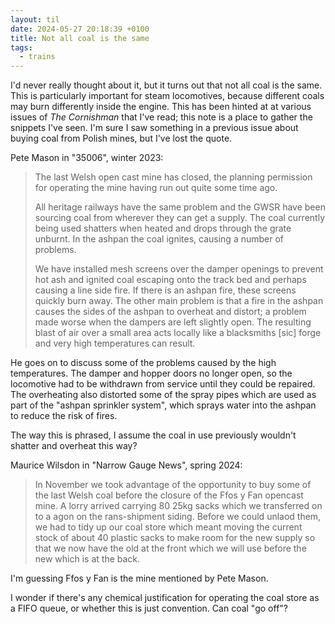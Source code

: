 ```yaml
---
layout: til
date: 2024-05-27 20:18:39 +0100
title: Not all coal is the same
tags:
  - trains
---
```

I'd never really thought about it, but it turns out that not all coal is the same.
This is particularly important for steam locomotives, because different coals may burn differently inside the engine.
This has been hinted at at various issues of *The Cornishman* that I've read; this note is a place to gather the snippets I've seen.
I'm sure I saw something in a previous issue about buying coal from Polish mines, but I've lost the quote.

Pete Mason in "35006", winter 2023:

> The last Welsh open cast mine has closed, the planning permission for operating the mine having run out quite some time ago.
>
> All heritage railways have the same problem and the GWSR have been sourcing coal from wherever they can get a supply. The coal currently being used shatters when heated and drops through the grate unburnt. In the ashpan the coal ignites, causing a number of problems.
>
> We have installed mesh screens over the damper openings to prevent hot ash and ignited coal escaping onto the track bed and perhaps causing a line side fire. If there is an ashpan fire, these screens quickly burn away. The other main problem is that a fire in the ashpan causes the sides of the ashpan to overheat and distort; a problem made worse when the dampers are left slightly open. The resulting blast of air over a small area acts locally like a blacksmiths [sic] forge and very high temperatures can result.

He goes on to discuss some of the problems caused by the high temperatures.
The damper and hopper doors no longer open, so the locomotive had to be withdrawn from service until they could be repaired.
The overheating also distorted some of the spray pipes which are used as part of the "ashpan sprinkler system", which sprays water into the ashpan to reduce the risk of fires.

The way this is phrased, I assume the coal in use previously wouldn't shatter and overheat this way?

Maurice Wilsdon in "Narrow Gauge News", spring 2024:

> In November we took advantage of the opportunity to buy some of the last Welsh coal before the closure of the Ffos y Fan opencast mine. A lorry arrived carrying 80 25kg sacks which we transferred on to a agon on the rans-shipment siding. Before we could unlaod them, we had to tidy up our coal store which meant moving the current stock of about 40 plastic sacks to make room for the new supply so that we now have the old at the front which we will use before the new which is at the back.

I'm guessing Ffos y Fan is the mine mentioned by Pete Mason.

I wonder if there's any chemical justification for operating the coal store as a FIFO queue, or whether this is just convention.
Can coal "go off"?
